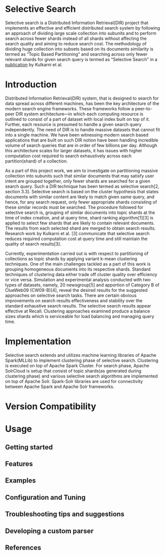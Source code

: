 # Selective Search

Selective search is a Distributed Information Retrieval(DIR) project that implements an effective and efficient distributed search system by following an approach of dividing large scale collection into subunits and to perform search across fewer shards instead of all shards without affecting the search quality and aiming to reduce search cost. 
The methodology of dividing huge collection into subsets based on its documents similarity is termed as “Topic Based Partitioning” and searching across only fewer relevant shards for given search query is termed as “Selective Search” in a [publication](online.sfsu.edu/ak/#publications) by Kulkarni et al. 

# Introduction
Distributed Information Retrieval(DIR) system, that is designed to search for data spread across different machines, has been the key architecture of the modern search engine frameworks. These frameworks follow a peer-to-peer DIR system architecture—in which each computing resource is outlined to consist of a part of dataset with local index built on top of it. Further, each resource is presumed to handle a given search query independently. The need of DIR is to handle massive datasets that cannot fit into a single machine. We have been witnessing modern search based applications that are built on such DIR notion have been handling incredible volume of search queries that are in order of few billions per day. Although this architecture scales for larger datasets, it has issues with higher computation cost required to search exhaustively across each partition(shard) of a collection.

As a part of this project work, we aim to investigate on partitioning massive collection into subunits such that similar documents that may satisfy user intent are grouped together, only fewer shards are searched for a given search query. Such a DIR technique has been termed as selective search[2, section 3.3]. Selective search is based on the cluster hypothesis that states documents with similar content are likely to match given same query, and hence, for any search request, only fewer appropriate shards consisting of these similar records must be searched. The procedure followed for selective search is, grouping of similar documents into topic shards at the time of index creation, and at query time, shard ranking algorithm[1][3] is applied to select few shards that are likely to contain relevant documents. The results from each selected shard are merged to obtain search results. Research work by Kulkarni et al. [3] communicate that selective search reduces required computation cost at query time and still maintain the quality of search  results[3]. 

Currently, experimentation carried out is with respect to partitioning of collections as topic shards by applying variant k-mean clustering techniques. One of the main challenges tackled as a part of this work is grouping homogeneous documents into its respective shards. Standard techniques of clustering data either trade off cluster quality over efficiency or vice versa. Simulation and experimental analysis conducted with two types of datasets, namely, 20 newsgroup[5] and apportion of Category B of ClueWeb09 (CW09-B)[4], reveal the desired results for the suggested approaches on selective search tasks. There are certain obvious improvements on search results effectiveness and stability over the standard exhaustive search results. The selective search results appear effective at Recall. Clustering approaches examined produce a balance sizes shards which is serviceable for load balancing and managing query time. 	
 
# Implementation 
Selective search extends and utilizes machine learning libraries of Apache Spark(MLLib) to implement clustering phase of selective search. Clustering is executed on top of Apache Spark Cluster.
For search phase, Apache SolrCloud is setup that consist of topic shards(as generated during clustering phase) and various selective search algorithms are implemented on top of Apache Solr.
Spark-Solr libraries are used for connectivity between Apache Spark and Apache Solr frameworks.

# Version Compatibility 


# Usage
 
## Getting started

## Features

## Examples

## Configuration and Tuning

## Troubleshooting tips and suggestions

## Developing a custom parser

## References
